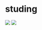 <h1>studing</h1>

<img src="https://img.shields.io/badge/node.js-339933?style=flat-square&logo=node.js&logoColor=white"/></a>
<img src="https://img.shields.io/badge/springboot-6DB33Fstyle=flat-square&logo=springboot&logoColor=white"/></a> 
